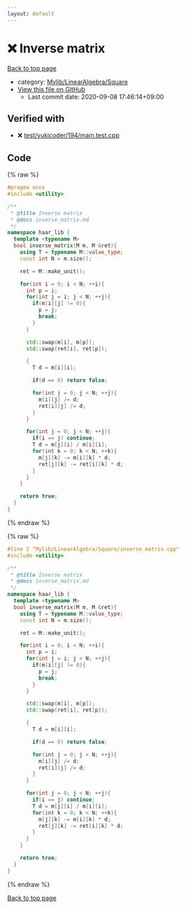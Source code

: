```yaml
---
layout: default
---
```


<!-- mathjax config similar to math.stackexchange -->
<script type="text/javascript" async
  src="https://cdnjs.cloudflare.com/ajax/libs/mathjax/2.7.5/MathJax.js?config=TeX-MML-AM_CHTML">
</script>
<script type="text/x-mathjax-config">
  MathJax.Hub.Config({
    TeX: { equationNumbers: { autoNumber: "AMS" }},
    tex2jax: {
      inlineMath: [ ['$','$'] ],
      processEscapes: true
    },
    "HTML-CSS": { matchFontHeight: false },
    displayAlign: "left",
    displayIndent: "2em"
  });
</script>

<script type="text/javascript" src="https://cdnjs.cloudflare.com/ajax/libs/jquery/3.4.1/jquery.min.js"></script>
<script src="https://cdn.jsdelivr.net/npm/jquery-balloon-js@1.1.2/jquery.balloon.min.js" integrity="sha256-ZEYs9VrgAeNuPvs15E39OsyOJaIkXEEt10fzxJ20+2I=" crossorigin="anonymous"></script>
<script type="text/javascript" src="../../../../assets/js/copy-button.js"></script>
<link rel="stylesheet" href="../../../../assets/css/copy-button.css" />


# :x: Inverse matrix

<a href="../../../../index.html">Back to top page</a>

* category: <a href="../../../../index.html#b58b3fdb1287502881e9117a37552614">Mylib/LinearAlgebra/Square</a>
* <a href="{{ site.github.repository_url }}/blob/master/Mylib/LinearAlgebra/Square/inverse_matrix.cpp">View this file on GitHub</a>
    - Last commit date: 2020-09-08 17:46:14+09:00




## Verified with

* :x: <a href="../../../../verify/test/yukicoder/194/main.test.cpp.html">test/yukicoder/194/main.test.cpp</a>


## Code

<a id="unbundled"></a>
{% raw %}
```cpp
#pragma once
#include <utility>

/**
 * @title Inverse matrix
 * @docs inverse_matrix.md
 */
namespace haar_lib {
  template <typename M>
  bool inverse_matrix(M m, M &ret){
    using T = typename M::value_type;
    const int N = m.size();

    ret = M::make_unit();

    for(int i = 0; i < N; ++i){
      int p = i;
      for(int j = i; j < N; ++j){
        if(m[i][j] != 0){
          p = j;
          break;
        }
      }

      std::swap(m[i], m[p]);
      std::swap(ret[i], ret[p]);

      {
        T d = m[i][i];

        if(d == 0) return false;

        for(int j = 0; j < N; ++j){
          m[i][j] /= d;
          ret[i][j] /= d;
        }
      }

      for(int j = 0; j < N; ++j){
        if(i == j) continue;
        T d = m[j][i] / m[i][i];
        for(int k = 0; k < N; ++k){
          m[j][k] -= m[i][k] * d;
          ret[j][k] -= ret[i][k] * d;
        }
      }
    }

    return true;
  }
}

```
{% endraw %}

<a id="bundled"></a>
{% raw %}
```cpp
#line 2 "Mylib/LinearAlgebra/Square/inverse_matrix.cpp"
#include <utility>

/**
 * @title Inverse matrix
 * @docs inverse_matrix.md
 */
namespace haar_lib {
  template <typename M>
  bool inverse_matrix(M m, M &ret){
    using T = typename M::value_type;
    const int N = m.size();

    ret = M::make_unit();

    for(int i = 0; i < N; ++i){
      int p = i;
      for(int j = i; j < N; ++j){
        if(m[i][j] != 0){
          p = j;
          break;
        }
      }

      std::swap(m[i], m[p]);
      std::swap(ret[i], ret[p]);

      {
        T d = m[i][i];

        if(d == 0) return false;

        for(int j = 0; j < N; ++j){
          m[i][j] /= d;
          ret[i][j] /= d;
        }
      }

      for(int j = 0; j < N; ++j){
        if(i == j) continue;
        T d = m[j][i] / m[i][i];
        for(int k = 0; k < N; ++k){
          m[j][k] -= m[i][k] * d;
          ret[j][k] -= ret[i][k] * d;
        }
      }
    }

    return true;
  }
}

```
{% endraw %}

<a href="../../../../index.html">Back to top page</a>

